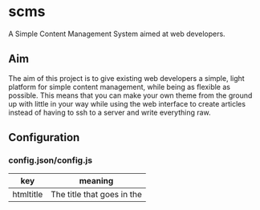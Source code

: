 # scms
A Simple Content Management System aimed at web developers.

## Aim
The aim of this project is to give existing web developers a simple, light platform for simple content management, while being as flexible as possible. This means that you can make your own theme from the ground up with little in your way while using the web interface to create articles instead of having to ssh to a server and write everything raw.

## Configuration

### config.json/config.js
| key | meaning |
| --- | --- |
| htmltitle | The title that goes in the <title> element on the main pages |
| saltrounds | A [bcrypt](https://npmjs.com/bcrypt) option; bcrypt is used for the user interface |
| secret | ^ |
| port | The port that the service runs on. This doesn't support https because it is recommended that you use a reverse proxy |

### Templates
The templates, in the `src/templates` folder, are created to be easy and simple to configure. They use [ejs](https://ejs.co) templates; here is what is exposed:

* `articles` - An array consisting of objects with the following properties:

| key | menaing |
| --- | --- |
| id | The article id |
| date | A date string (javascript `Date().toDateString()`) that shows when the article was written |
| title | The title of the article |
| author | The person who wrote the article |
| article | The *raw* text for the article |
| rendered | The *rendered* HTML for the article |
| markdown | A number; 0 means that the article is raw HTML, 1 means it uses markdown |
* `htmltitle` - The title of the scms

## Setup
To set this up, follow these simple steps:

```
$ git clone https://github.com/vityavv/scms.git
$ cd scms/src
$ cp sample-config.json config.json
```

Tada! Now that you are set up with the basics, move on to usage to see how it works.

## Usage

### Managing users
You can manage users by running `node cli.js` in the `src/` folder. I think that the help page is pretty self-explanatory.

### Running the service
```
$ # Go to the src/ folder
$ node index.js
```
tada! If you use the default config, you can go to `localhost:8080` to view the thing

### Using the web interface
You can go to `<domain>/app/login.html` (where `<domain>` is the domain you are running it on) to log in (provided you set up a user, see `Managing users`) and then `<domain>/app/dashboard.html` to make, edit, and delete them

### Using the API

#### Getting articles

| Request verb | Path | Use |
| --- | --- | --- |
| GET | `/api/article/:id` | will get a specific article, where `:id` is replaced with the ID of the article |
| GET | `/api/articles/:num?` | will get any number of the most recent articles (put into an array), where `:num?` is an optional property denotating how many articles to fetch---in absence of this property, all articles are fetched |

A single article will look something like this:

```json
{
	"id": 4,
	"date": 17772,
	"title": "Testing out the API!",
	"author": "George Georginson",
	"article": "Wow, look at me! Testing the api out like I am! Let's try some...\n\n### Markdown!",
	"rendered": "<p>Wow, look at me! Testing the api out like I am! Let&#39;s try some...</p>\n<h3 id=\"markdown-\">Markdown!</h3>\n<p>damn I hope it worked lol</p>\n",
	"markdown": 1
}
```

The only things of note here are the date, which is simply the number of days since the epoch that the article was written, and the markdown property, which reffers to whether the article is markdown or not. In the event that the article is not markdown, the rendered property and article property will have the same value.

#### Inserting, deleting, and editing articles

**All of these methods** must have a valid [basic Authorization header](https://developer.mozilla.org/en-US/docs/Web/HTTP/Headers/Authorization) with the username and password of the person inserting, deleting, and editing articles.

| Request verb | Path | Use |
| --- | --- | --- |
| POST | `/api/insert` | Use with a JSON body (and a `Content-Type` header set to `application/json`. The JSON body must contain the keys `title` and `article` with the values of... well... the title and article of the article you're inserting. You may also add an optional `markdown` property which should be truthy if `article` is written in markdown. Once the article is inserted into the database, it will be returned to you in JSON form as if you had requested it with the methods above |
| DELETE | `/api/delete/:id` | will delete a specific article, where `:id` is replaced with the ID of the article you want to delete. Will respond with `"Successfully Deleted."` upon success. |
| PUT | `/edit/:id` | Use in the same manner as `/api/insert` except with no `markdown` key (the `markdown` property will be the same as when the article was inserted) and with `:id` in the URL replaced with the `id` of the article you want to edit. Will respond with `"Successfully Edited."` upon success. |

